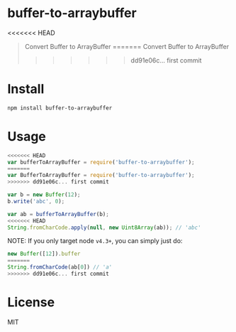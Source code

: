 # buffer-to-arraybuffer

<<<<<<< HEAD
> Convert Buffer to ArrayBuffer
=======
Convert Buffer to ArrayBuffer
>>>>>>> dd91e06c... first commit

# Install

```bash
npm install buffer-to-arraybuffer
```

# Usage

```javascript
<<<<<<< HEAD
var bufferToArrayBuffer = require('buffer-to-arraybuffer');
=======
var BufferToArrayBuffer = require('buffer-to-arraybuffer');
>>>>>>> dd91e06c... first commit

var b = new Buffer(12);
b.write('abc', 0);

var ab = bufferToArrayBuffer(b);
<<<<<<< HEAD
String.fromCharCode.apply(null, new Uint8Array(ab)); // 'abc'
```

NOTE: If you only target node `v4.3+`, you can simply just do:

```javascript
new Buffer([12]).buffer
=======
String.fromCharCode(ab[0]) // 'a'
>>>>>>> dd91e06c... first commit
```

# License

MIT
